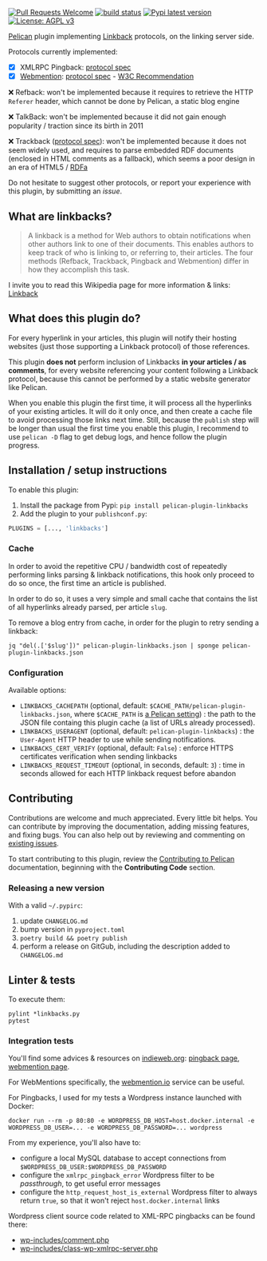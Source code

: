 [![Pull Requests Welcome](https://img.shields.io/badge/PRs-welcome-brightgreen.svg?style=flat)](http://makeapullrequest.com)
[![build status](https://github.com/pelican-plugins/linkbacks/workflows/build/badge.svg)](https://github.com/pelican-plugins/linkbacks/actions?query=workflow%3Abuild)
[![Pypi latest version](https://img.shields.io/pypi/v/pelican-plugin-linkbacks.svg)](https://pypi.python.org/pypi/pelican-plugin-linkbacks)
[![License: AGPL v3](https://img.shields.io/badge/License-AGPL%20v3-blue.svg)](https://www.gnu.org/licenses/agpl-3.0)

[Pelican](https://getpelican.com) plugin implementing [Linkback](https://en.wikipedia.org/wiki/Linkback) protocols,
on the linking server side.

Protocols currently implemented:
- [x] XMLRPC Pingback: [protocol spec](http://www.hixie.ch/specs/pingback/pingback)
- [x] [Webmention](https://indieweb.org/Webmention): [protocol spec](https://github.com/converspace/webmention) - [W3C Recommendation](https://www.w3.org/TR/2017/REC-webmention-20170112/)

❌ Refback: won't be implemented because it requires to retrieve the HTTP `Referer` header,
which cannot be done by Pelican, a static blog engine

❌ TalkBack: won't be implemented because it did not gain enough popularity / traction since its birth in 2011

❌ Trackback ([protocol spec](http://archive.cweiske.de/trackback/trackback-1.2.html)):
won't be implemented because it does not seem widely used,
and requires to parse embedded RDF documents (enclosed in HTML comments as a fallback),
which seems a poor design in an era of HTML5 / [RDFa](https://fr.wikipedia.org/wiki/RDFa)

Do not hesitate to suggest other protocols, or report your experience with this plugin, by submitting an _issue_.

## What are linkbacks?

> A linkback is a method for Web authors to obtain notifications when other authors link to one of their documents.
> This enables authors to keep track of who is linking to, or referring to, their articles.
> The four methods (Refback, Trackback, Pingback and Webmention) differ in how they accomplish this task.

I invite you to read this Wikipedia page for more information & links: [Linkback](https://en.wikipedia.org/wiki/Linkback)


## What does this plugin do?
For every hyperlink in your articles, this plugin will notify their hosting websites
(just those supporting a Linkback protocol) of those references.

This plugin **does not** perform inclusion of Linkbacks **in your articles / as comments**,
for every website referencing your content following a Linkback protocol,
because this cannot be performed by a static website generator like Pelican.

When you enable this plugin the first time, it will process all the hyperlinks of your existing articles.
It will do it only once, and then create a cache file to avoid processing those links next time.
Still, because the `publish` step will be longer than usual the first time you enable this plugin,
I recommend to use `pelican -D` flag to get debug logs, and hence follow the plugin progress.


## Installation / setup instructions
To enable this plugin:
1. Install the package from Pypi: `pip install pelican-plugin-linkbacks`
2. Add the plugin to your `publishconf.py`:
```python
PLUGINS = [..., 'linkbacks']
```

### Cache
In order to avoid the repetitive CPU / bandwidth cost of repeatedly performing links parsing & linkback notifications,
this hook only proceed to do so once, the first time an article is published.

In order to do so, it uses a very simple and small cache that contains the list of all hyperlinks already parsed,
per article `slug`. <!-- Note: alternatively, we could cache only article slugs and consider them entirely processed -->

To remove a blog entry from cache, in order for the plugin to retry sending a linkback:

    jq "del(.['$slug'])" pelican-plugin-linkbacks.json | sponge pelican-plugin-linkbacks.json


### Configuration
Available options:

- `LINKBACKS_CACHEPATH` (optional, default: `$CACHE_PATH/pelican-plugin-linkbacks.json`,
where `$CACHE_PATH` is [a Pelican setting](https://docs.getpelican.com/en/latest/settings.html)) :
  the path to the JSON file containg this plugin cache (a list of URLs already processed).
- `LINKBACKS_USERAGENT` (optional, default: `pelican-plugin-linkbacks`) :
  the `User-Agent` HTTP header to use while sending notifications.
- `LINKBACKS_CERT_VERIFY` (optional, default: `False`) :
  enforce HTTPS certificates verification when sending linkbacks
- `LINKBACKS_REQUEST_TIMEOUT` (optional, in seconds, default: `3`) :
  time in seconds allowed for each HTTP linkback request before abandon


## Contributing

Contributions are welcome and much appreciated. Every little bit helps. You can contribute by improving the documentation,
adding missing features, and fixing bugs. You can also help out by reviewing and commenting on [existing issues](https://github.com/pelican-plugins/linkbacks/issues).

To start contributing to this plugin, review the [Contributing to Pelican](https://docs.getpelican.com/en/latest/contribute.html) documentation,
beginning with the **Contributing Code** section.


### Releasing a new version
With a valid `~/.pypirc`:

1. update `CHANGELOG.md`
2. bump version in `pyproject.toml`
3. `poetry build && poetry publish`
4. perform a release on GitGub, including the description added to `CHANGELOG.md`


## Linter & tests
To execute them:

    pylint *linkbacks.py
    pytest

### Integration tests

You'll find some advices & resources on [indieweb.org](https://indieweb.org):
[pingback page](https://indieweb.org/pingback), [webmention page](https://indieweb.org/Webmention).

For WebMentions specifically, the [webmention.io](https://webmention.io) service can be useful.

For Pingbacks, I used for my tests a Wordpress instance launched with Docker:

    docker run --rm -p 80:80 -e WORDPRESS_DB_HOST=host.docker.internal -e WORDPRESS_DB_USER=... -e WORDPRESS_DB_PASSWORD=... wordpress

From my experience, you'll also have to:
- configure a local MySQL database to accept connections from `$WORDPRESS_DB_USER:$WORDPRESS_DB_PASSWORD`
- configure the `xmlrpc_pingback_error` Wordpress filter to be _passthrough_, to get useful error messages
- configure the `http_request_host_is_external` Wordpress filter to always return `true`,
  so that it won't reject `host.docker.internal` links

Wordpress client source code related to XML-RPC pingbacks can be found there:
- [wp-includes/comment.php](https://github.com/WordPress/WordPress/blob/master/wp-includes/comment.php)
- [wp-includes/class-wp-xmlrpc-server.php](https://github.com/WordPress/WordPress/blob/master/wp-includes/class-wp-xmlrpc-server.php)
